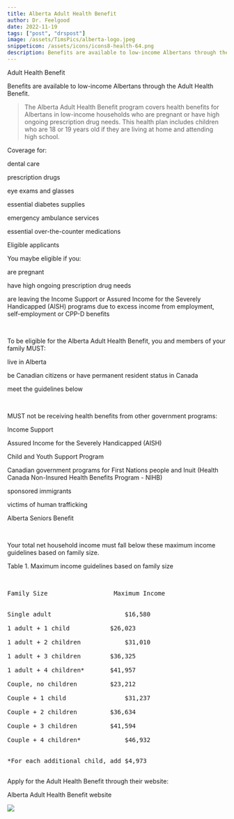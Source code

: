 ```yaml
---
title: Alberta Adult Health Benefit
author: Dr. Feelgood
date: 2022-11-19
tags: ["post", "drspost"]
image: /assets/TimsPics/alberta-logo.jpeg
snippeticon: /assets/icons/icons8-health-64.png
description: Benefits are available to low-income Albertans through the Adult Health Benefit.
---
```


<p class="subHeader">Adult Health Benefit</p>

<p>
Benefits are available to low-income Albertans through the Adult Health Benefit.
</p>

<blockquote cite="https://www.alberta.ca/alberta-adult-health-benefit.aspx">The Alberta Adult Health Benefit program covers health benefits for Albertans in low-income households who are pregnant or have high ongoing prescription drug needs. This health plan includes children who are 18 or 19 years old if they are living at home and attending high school.
</blockquote>

<p class="subHeader">
Coverage for:
</p>


dental care

prescription drugs

eye exams and glasses

essential diabetes supplies

emergency ambulance services

essential over-the-counter medications


<p class="subHeader">Eligible applicants</p>

<p class="post__lead">
You maybe eligible if you:
</p>

are pregnant

have high ongoing prescription drug needs

are leaving the Income Support or Assured Income for the Severely Handicapped (AISH) programs due to excess income from employment, self-employment or CPP-D benefits

<br>
<p class="post__lead">To be eligible for the Alberta Adult Health Benefit, you and members of your family MUST:
</p>
live in Alberta

be Canadian citizens or have permanent resident status in Canada

meet the guidelines below

<br>

<p class="post__lead">MUST not be receiving health benefits from other government programs:
</p>

 Income Support

Assured Income for the Severely Handicapped (AISH)

Child and Youth Support Program

Canadian government programs for First Nations people and Inuit (Health Canada Non-Insured Health Benefits Program - NIHB)

sponsored immigrants

victims of human trafficking

Alberta Seniors Benefit

<br>

Your total net household income must fall below these maximum income guidelines based on family size.

Table 1. Maximum income guidelines based on family size

<pre>


Family Size                  Maximum Income


Single adult 	                $16,580

1 adult + 1 child 	        $26,023

1 adult + 2 children 	        $31,010

1 adult + 3 children    	$36,325

1 adult + 4 children*     	$41,957

Couple, no children     	$23,212

Couple + 1 child    	        $31,237

Couple + 2 children     	$36,634

Couple + 3 children     	$41,594

Couple + 4 children* 	        $46,932


*For each additional child, add $4,973

</pre>

<p class="post__lead">
Apply for the Adult Health Benefit through their website:
</p>

<div class="post__link">
<p>Alberta Adult Health Benefit website</p>
<a href="https://www.alberta.ca/alberta-adult-health-benefit.aspx" target="_blank"><img src="/assets/TimsPics/Alberta Adult Health Benefit.png"></a>
</div>